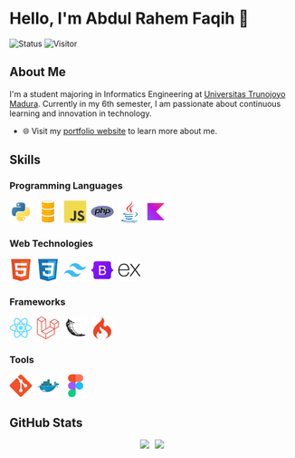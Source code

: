 # Hello, I'm Abdul Rahem Faqih 👋

![Status](https://img.shields.io/badge/status-up-brightgreen)
![Visitor](https://komarev.com/ghpvc/?username=abdulrahemfaqih&color=c770f0)


## About Me

I'm a student majoring in Informatics Engineering at [Universitas Trunojoyo Madura](https://www.trunojoyo.ac.id/). Currently in my 6th semester, I am passionate about continuous learning and innovation in technology.

- 🌐 Visit my [portfolio website](https://abdulrahemfaqih.works/)  to learn more about me.

## Skills

### Programming Languages
<p>
    <img src="https://github.com/devicons/devicon/blob/master/icons/python/python-original.svg" title="Python" alt="python" width="40" height="40"/>&nbsp;
    <img src="https://github.com/arunike/arunike.github.io/blob/main/src/assets/imgs/techstack/sql.png" title="SQL" alt="sql" width="40" height="40"/>&nbsp;
    <img src="https://github.com/devicons/devicon/blob/master/icons/javascript/javascript-original.svg" title="JavaScript" alt="javascript" width="40" height="40"/>&nbsp;
    <img src="https://github.com/devicons/devicon/blob/master/icons/php/php-original.svg" title="PHP" alt="php" width="40" height="40"/>&nbsp;
    <img src="https://github.com/devicons/devicon/blob/master/icons/java/java-original.svg" title="PHP" alt="php" width="40" height="40"/>&nbsp;
    <img src="https://github.com/devicons/devicon/blob/master/icons/kotlin/kotlin-original.svg" title="PHP" alt="php" width="40" height="40"/>&nbsp;
</p>

### Web Technologies
<p>
    <img src="https://github.com/devicons/devicon/blob/master/icons/html5/html5-original.svg" title="HTML5" alt="html" width="40" height="40"/>&nbsp;
    <img src="https://github.com/devicons/devicon/blob/master/icons/css3/css3-original.svg"  title="CSS3" alt="css" width="40" height="40"/>&nbsp;
    <img src="https://github.com/devicons/devicon/blob/master/icons/tailwindcss/tailwindcss-original.svg" title="Tailwind" alt="tailwind" width="40" height="40"/>&nbsp;
    <img src="https://github.com/devicons/devicon/blob/master/icons/bootstrap/bootstrap-original.svg"  title="Boostrap" alt="boostrap" width="40" height="40"/>&nbsp;
    <img src="https://github.com/devicons/devicon/blob/master/icons/express/express-original.svg"  title="Boostrap" alt="boostrap" width="40" height="40"/>&nbsp;
</p>

### Frameworks
<p>
    <img src="https://github.com/devicons/devicon/blob/master/icons/react/react-original.svg" title="React" alt="react" width="40" height="40"/>&nbsp;
    <img src="https://github.com/devicons/devicon/blob/master/icons/laravel/laravel-original.svg" title="Laravel" alt="laravel" width="40" height="40"/>&nbsp;
  <img src="https://github.com/devicons/devicon/blob/master/icons/flask/flask-original.svg" title="Flask" alt="Flask" width="40" height="40"/>&nbsp;
    <img src="https://github.com/devicons/devicon/blob/master/icons/codeigniter/codeigniter-plain.svg" title="Codeigniter" alt="codeigniter" width="40" height="40"/>&nbsp;
</p>

### Tools
<p>
    <img src="https://github.com/devicons/devicon/blob/master/icons/git/git-original.svg" title="Git" alt="Git" width="40" height="40"/>&nbsp;
    <img src="https://github.com/devicons/devicon/blob/master/icons/docker/docker-original.svg" title="Docker" alt="docker" width="40" height="40"/>&nbsp;
    <img src="https://github.com/devicons/devicon/blob/master/icons/figma/figma-original.svg" title="Figma" alt="Figma" width="40" height="40"/>&nbsp;
</p>

## GitHub Stats
<div style="display: flex; gap: 10px; justify-content: center; flex-wrap: wrap;">
  <img height="180em" src="https://github-readme-stats.vercel.app/api/top-langs/?username=abdulrahemfaqih&layout=compact&langs_count=8"/>
  <img height="180em" src="https://github-readme-stats.vercel.app/api?username=abdulrahemfaqih&show_icons=true"/>
</div>
